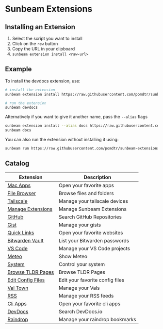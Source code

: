 # Sunbeam Extensions

## Installing an Extension

1. Select the script you want to install
2. Click on the `raw` button
3. Copy the URL in your clipboard
4. `sunbeam extension install <raw-url>`

## Example

To install the devdocs extension, use:

```sh
# install the extension
sunbeam extension install https://raw.githubusercontent.com/pomdtr/sunbeam-extensions/main/extensions/devdocs.sh

# run the extension
sunbeam devdocs
```

Alternatively if you want to give it another name, pass the `--alias` flags

```sh
sunbeam extension install --alias docs https://raw.githubusercontent.com/pomdtr/sunbeam-extensions/main/extensions/devdocs.sh
sunbeam docs
```

You can also run the extension without installing it using:

```sh
sunbeam run https://raw.githubusercontent.com/pomdtr/sunbeam-extensions/main/extensions/devdocs.sh
```

## Catalog

| Extension                                                                                                   | Description                     |
| ----------------------------------------------------------------------------------------------------------- | ------------------------------- |
| [Mac Apps](https://raw.githubusercontent.com/pomdtr/sunbeam-extensions/main/extensions/macapps.sh)          | Open your favorite apps         |
| [File Browser](https://raw.githubusercontent.com/pomdtr/sunbeam-extensions/main/extensions/files.py)        | Browse files and folders        |
| [Tailscale](https://raw.githubusercontent.com/pomdtr/sunbeam-extensions/main/extensions/tailscale.ts)       | Manage your tailscale devices   |
| [Manage Extensions](https://raw.githubusercontent.com/pomdtr/sunbeam-extensions/main/extensions/manage.sh)  | Manage Sunbeam Extensions       |
| [GitHub](https://raw.githubusercontent.com/pomdtr/sunbeam-extensions/main/extensions/github.sh)             | Search GitHub Repositories      |
| [Gist](https://raw.githubusercontent.com/pomdtr/sunbeam-extensions/main/extensions/gist.ts)                 | Manage your gists               |
| [Quick Links](https://raw.githubusercontent.com/pomdtr/sunbeam-extensions/main/extensions/quicklinks.sh)    | Open your favorite websites     |
| [Bitwarden Vault](https://raw.githubusercontent.com/pomdtr/sunbeam-extensions/main/extensions/bitwarden.sh) | List your Bitwarden passwords   |
| [VS Code](https://raw.githubusercontent.com/pomdtr/sunbeam-extensions/main/extensions/vscode.ts)            | Manage your VS Code projects    |
| [Meteo](https://raw.githubusercontent.com/pomdtr/sunbeam-extensions/main/extensions/meteo.sh)               | Show Meteo                      |
| [System](https://raw.githubusercontent.com/pomdtr/sunbeam-extensions/main/extensions/system.sh)             | Control your system             |
| [Browse TLDR Pages](https://raw.githubusercontent.com/pomdtr/sunbeam-extensions/main/extensions/tldr.sh)    | Browse TLDR Pages               |
| [Edit Config Files](https://raw.githubusercontent.com/pomdtr/sunbeam-extensions/main/extensions/config.sh)  | Edit your favorite config files |
| [Val Town](https://raw.githubusercontent.com/pomdtr/sunbeam-extensions/main/extensions/valtown.sh)          | Manage your Vals                |
| [RSS](https://raw.githubusercontent.com/pomdtr/sunbeam-extensions/main/extensions/rss.ts)                   | Manage your RSS feeds           |
| [Cli Apps](https://raw.githubusercontent.com/pomdtr/sunbeam-extensions/main/extensions/apps.sh)             | Open your favorite cli apps     |
| [DevDocs](https://raw.githubusercontent.com/pomdtr/sunbeam-extensions/main/extensions/devdocs.sh)           | Search DevDocs.io               |
| [Raindrop](https://raw.githubusercontent.com/pomdtr/sunbeam-extensions/main/extensions/raindrop.ts)         | Manage your raindrop bookmarks  |
